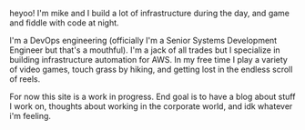 heyoo! I'm mike and I build a lot of infrastructure during the day, and game and fiddle with code at night. 

I'm a DevOps engineering (officially I'm a Senior Systems Development Engineer but that's a mouthful). I'm a jack of all trades but I specialize in building infrastructure automation for AWS. In my free time I play a variety of video games, touch grass by hiking, and getting lost in the endless scroll of reels.

For now this site is a work in progress. End goal is to have a blog about stuff I work on, thoughts about working in the corporate world, and idk whatever i'm feeling.
